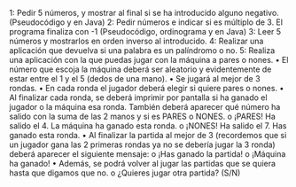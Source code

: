 1: Pedir 5 números, y mostrar al final si se ha introducido alguno negativo.
(Pseudocódigo y en Java)
2: Pedir números e indicar si es múltiplo de 3. El programa finaliza con -1
(Pseudocódigo, ordinograma y en Java)
3: Leer 5 números y mostrarlos en orden inverso al introducido.
4: Realizar una aplicación que devuelva si una palabra es un palíndromo o no.
5: Realiza una aplicación con la que puedas jugar con la máquina a pares o nones.
• El número que escoja la máquina deberá ser aleatorio y evidentemente de estar
entre el 1 y el 5 (dedos de una mano).
• Se jugará al mejor de 3 rondas.
• En cada ronda el jugador deberá elegir si quiere pares o nones.
• Al finalizar cada ronda, se deberá imprimir por pantalla si ha ganado el jugador
o la máquina esa ronda. También deberá aparecer qué número ha salido con la
suma de las 2 manos y si es PARES o NONES.
o ¡PARES! Ha salido el 4. La máquina ha ganado esta ronda.
o ¡NONES! Ha salido el 7. Has ganado esta ronda.
• Al finalizar la partida al mejor de 3 (recordemos que si un jugador gana las 2
primeras rondas ya no se debería jugar la 3 ronda) deberá aparecer el siguiente
mensaje:
o ¡Has ganado la partida!
o ¡Máquina ha ganado!
• Además, se podrá volver al jugar las partidas que se quiera hasta que digamos
que no.
o ¿Quieres jugar otra partida? (S/N)
